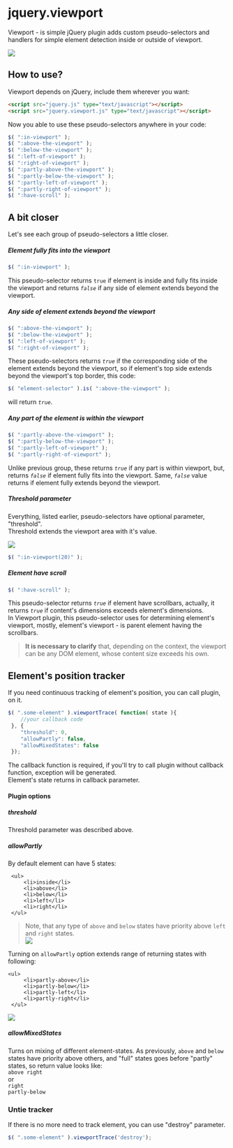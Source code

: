 # jquery.viewport

Viewport - is simple jQuery plugin adds custom pseudo-selectors and handlers for simple element detection inside or outside of viewport.

<img src="http://habrastorage.org/files/021/625/7eb/0216257ebf684f2f8d7ada92cda6c3c3.jpg"/>

## How to use?
Viewport depends on jQuery, include them wherever you want:

```html
<script src="jquery.js" type="text/javascript"></script>
<script src="jquery.viewport.js" type="text/javascript"></script>
```

Now you able to use these pseudo-selectors anywhere in your code:

```javascript
$( ":in-viewport" );
$( ":above-the-viewport" );
$( ":below-the-viewport" );
$( ":left-of-viewport" );
$( ":right-of-viewport" );
$( ":partly-above-the-viewport" );
$( ":partly-below-the-viewport" );
$( ":partly-left-of-viewport" );
$( ":partly-right-of-viewport" );
$( ":have-scroll" );
```

## A bit closer

Let's see each group of pseudo-selectors a little closer.

##### Element fully fits into the viewport

```javascript
$( ":in-viewport" );
```

This pseudo-selector returns <code><is>true</i></code> if element is inside and fully fits inside the viewport and returns <code><i>false</i></code> if any side of element extends beyond the viewport.

##### Any side of element extends beyond the viewport

```javascript
$( ":above-the-viewport" );
$( ":below-the-viewport" );
$( ":left-of-viewport" );
$( ":right-of-viewport" );
```

These pseudo-selectors returns <code><i>true</i></code> if the corresponding side of the element extends beyond the viewport, so if element's top side extends beyond the viewport's top border, this code:
```javascript
$( "element-selector" ).is( ":above-the-viewport" );
```
will return <code><i>true</i></code>.

##### Any part of the element is within the viewport

```javascript
$( ":partly-above-the-viewport" );
$( ":partly-below-the-viewport" );
$( ":partly-left-of-viewport" );
$( ":partly-right-of-viewport" );
```

Unlike previous group, these returns <code><i>true</i></code> if any part is within viewport, but, returns <code><i>false</i></code> if element fully fits into the viewport. Same, <code><i>false</i></code> value returns if element fully extends beyond the viewport.

##### Threshold parameter

Everything, listed earlier, pseudo-selectors have optional parameter, "threshold".<br>
Threshold extends the viewport area with it's value.

<img src="http://habrastorage.org/files/6d3/76b/c65/6d376bc6567f4496a0a79e84c99e7c68.jpg"/>

```javascript
$( ":in-viewport(20)" );
```

##### Element have scroll

```javascript
$( ":have-scroll" );
```

This pseudo-selector returns <code><i>true</i></code> if element have scrollbars, actually, it returns <code><i>true</i></code> if content's dimensions exceeds element's dimensions.<br>
In Viewport plugin, this pseudo-selector uses for determining element's viewport, mostly, element's viewport - is parent element having the scrollbars.
<blockquote><b>It is necessary to clarify</b> that, depending on the context, the viewport can be any DOM element, whose content size exceeds his own.</blockquote>

## Element's position tracker

If you need continuous tracking of element's position, you can call plugin, on it.

```javascript
$( ".some-element" ).viewportTrace( function( state ){
    //your callback code
 }, {
    "threshold": 0,
    "allowPartly": false,
    "allowMixedStates": false
 });
```

The callback function is required, if you'll try to call plugin without callback function, exception will be generated.<br>
Element's state returns in callback parameter.

#### Plugin options

##### threshold

Threshold parameter was described above.

##### allowPartly

By default element can have 5 states:

     <ul>
         <li>inside</li>
         <li>above</li>
         <li>below</li>
         <li>left</li>
         <li>right</li>
     </ul>
     
<blockquote>Note, that any type of <code>above</code> and <code>below</code> states have priority above <code>left</code> and <code>right</code> states.<br>
<img src="http://habrastorage.org/files/3ea/308/683/3ea3086831d34d778f0618a026d626d7.jpg"/></blockquote>
Turning on <code>allowPartly</code> option extends range of returning states with following:

    <ul>
         <li>partly-above</li>
         <li>partly-below</li>
         <li>partly-left</li>
         <li>partly-right</li>
     </ul>

<img src="http://habrastorage.org/files/d12/398/779/d1239877992d45c98e98e9a30f7bee0b.jpg"/>

##### allowMixedStates

Turns on mixing of different element-states.
As previously, <code>above</code> and <code>below</code> states have priority above others, and "full" states goes before "partly" states, so return value looks like:<br>
<code>above right</code><br>
or<br>
<code>right partly-below</code>

### Untie tracker

If there is no more need to track element, you can use "destroy" parameter.

```javascript
$( ".some-element" ).viewportTrace('destroy');
```